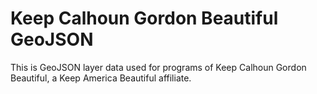 # Keep Calhoun Gordon Beautiful GeoJSON

This is GeoJSON layer data used for programs of Keep Calhoun Gordon Beautiful, a Keep America Beautiful affiliate.
